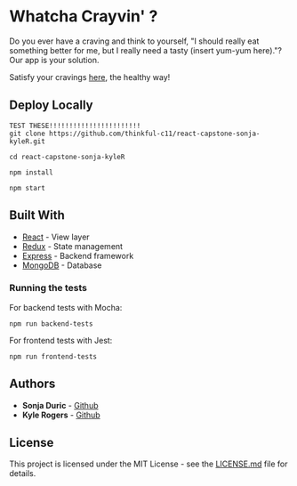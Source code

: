 # Whatcha Crayvin' ?

Do you ever have a craving and think to yourself, "I should really eat something better for me, but I really need a tasty (insert yum-yum here)."?
 Our app is your solution.
 
Satisfy your cravings [here](https://hidden-hamlet-30782.herokuapp.com/), the healthy way!

## Deploy Locally
```
TEST THESE!!!!!!!!!!!!!!!!!!!!!!!
git clone https://github.com/thinkful-c11/react-capstone-sonja-kyleR.git 

cd react-capstone-sonja-kyleR

npm install

npm start
```

## Built With

* [React](https://facebook.github.io/react/) - View layer
* [Redux](http://redux.js.org/) - State management
* [Express](https://expressjs.com/) - Backend framework
* [MongoDB](https://www.mongodb.com/) - Database

### Running the tests

For backend tests with Mocha:
```
npm run backend-tests
```
For frontend tests with Jest:
```
npm run frontend-tests
```

## Authors

* **Sonja Duric** - [Github](https://github.com/crvena-sonja)
* **Kyle Rogers** - [Github](https://github.com/kylerogers334)

## License

This project is licensed under the MIT License - see the [LICENSE.md](LICENSE.md) file for details.
